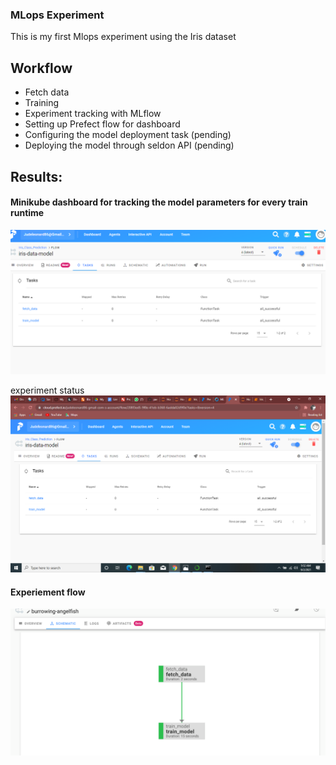 ### MLops Experiment
This is my first Mlops experiment using the Iris dataset

## Workflow
- Fetch data
- Training
- Experiment tracking with MLflow
- Setting up Prefect flow for dashboard
- Configuring the model deployment task (pending)
- Deploying the model through seldon API (pending)

## Results:

#### Minikube dashboard for tracking the model parameters for every train runtime

![](https://github.com/judeleonard/MLops_Experiment/blob/main/images/Screenshot%20(3).png)

experiment status
![](https://github.com/judeleonard/MLops_Experiment/blob/main/images/Screenshot%20(16).png)

#### Experiement flow
![](https://github.com/judeleonard/MLops_Experiment/blob/main/images/Screen%20Shot%202021-08-31%20at%202.26.39%20PM.png)
